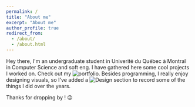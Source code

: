 ```yaml
---
permalink: /
title: "About me"
excerpt: "About me"
author_profile: true
redirect_from: 
  - /about/
  - /about.html
---
```


Hey there, I'm an undergraduate student in Univerité du Québec à Montral in Computer Science and soft eng. I have gathered here some cool projects I worked on. Check out my ![portfolio](https://lancelotnd.github.io/portfolio).
Besides programming, I really enjoy designing visuals, so I've added a ![Design](https://lancelotnd.github.io/design) section to record some of the things I did over the years.

Thanks for dropping by ! 😉 